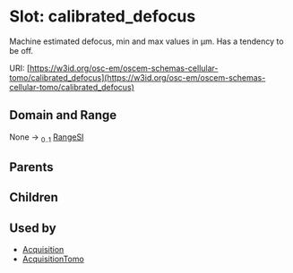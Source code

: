 
# Slot: calibrated_defocus

Machine estimated defocus, min and max values in µm. Has a tendency to be off.

URI: [https://w3id.org/osc-em/oscem-schemas-cellular-tomo/calibrated_defocus](https://w3id.org/osc-em/oscem-schemas-cellular-tomo/calibrated_defocus)


## Domain and Range

None &#8594;  <sub>0..1</sub> [RangeSI](RangeSI.md)

## Parents


## Children


## Used by

 * [Acquisition](Acquisition.md)
 * [AcquisitionTomo](AcquisitionTomo.md)
